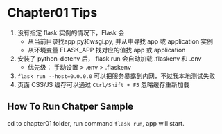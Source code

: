 # Chapter01 Tips

1. 没有指定 flask 实例的情况下，Flask 会
    + 从当前目录找app.py和wsgi.py, 并从中寻找 app 或 application 实例
    + 从环境变量 FLASK_APP 找对应的值找 app 或 application
1. 安装了 python-dotenv 后， flask run 会自动加载 .flaskenv 和 .env
    + 优先级： 手动设置 > .env > .flaskenv
1. `flask run --host=0.0.0.0` 可以把服务暴露到内网，不过我本地测试失败
1. 页面 CSS/JS 缓存可以通过 `Ctrl/Shift + F5` 忽略缓存重新加载

## How To Run Chatper Sample

cd to chapter01 folder, run command `flask run`, app will start.